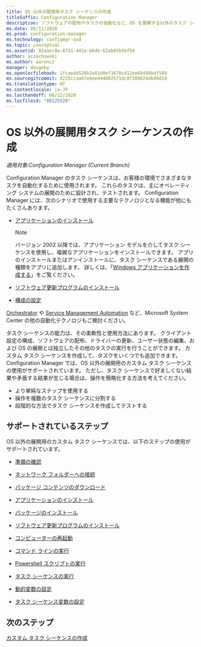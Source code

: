 ```yaml
---
title: OS 以外の展開用タスク シーケンスの作成
titleSuffix: Configuration Manager
description: ソフトウェアの配布やタスクの自動化など、OS を展開する以外のタスク シーケンスを作成する
ms.date: 08/11/2020
ms.prod: configuration-manager
ms.technology: configmgr-osd
ms.topic: conceptual
ms.assetid: 92aaec8a-8751-442a-b64b-62ab05b5bf50
author: aczechowski
ms.author: aaroncz
manager: dougeby
ms.openlocfilehash: 1fcae4d520b1e81d0ef3470cd12ee68488b4f589
ms.sourcegitcommit: d225ccaa67ebee444002571dc8f289624db80d10
ms.translationtype: HT
ms.contentlocale: ja-JP
ms.lasthandoff: 08/12/2020
ms.locfileid: "88125528"
---
```

# <a name="create-a-task-sequence-for-non-os-deployments"></a>OS 以外の展開用タスク シーケンスの作成

*適用対象:Configuration Manager (Current Branch)*

Configuration Manager のタスク シーケンスは、お客様の環境でさまざまなタスクを自動化するために使用されます。 これらのタスクは、主にオペレーティング システムの展開のために設計され、テストされます。 Configuration Manager には、次のシナリオで使用する主要なテクノロジとなる機能が他にもたくさんあります。

- [アプリケーションのインストール](../../apps/understand/introduction-to-application-management.md)

    > [!NOTE]
    > バージョン 2002 以降では、アプリケーション モデルを介してタスク シーケンスを使用し、複雑なアプリケーションをインストールできます。 アプリのインストールまたはアンインストールに、タスク シーケンスである展開の種類をアプリに追加します。 詳しくは、「[Windows アプリケーションを作成する](../../apps/get-started/creating-windows-applications.md#bkmk_tsdt)」をご覧ください。<!-- 3555953 -->

- [ソフトウェア更新プログラムのインストール](../../sum/understand/software-updates-introduction.md)

- [構成の設定](../../compliance/understand/ensure-device-compliance.md)

[Orchestrator](https://docs.microsoft.com/system-center/orchestrator/) や [Service Management Automation](https://docs.microsoft.com/system-center/sma/) など、Microsoft System Center の他の自動化テクノロジもご検討ください。  

タスク シーケンスの能力は、その柔軟性と使用方法にあります。 クライアント設定の構成、ソフトウェアの配布、ドライバーの更新、ユーザー状態の編集、および OS の展開とは独立したその他のタスクの実行を行うことができます。 カスタム タスク シーケンスを作成して、タスクをいくつでも追加できます。 Configuration Manager では、OS 以外の展開用のカスタム タスク シーケンスの使用がサポートされています。 ただし、タスク シーケンスで好ましくない結果や矛盾する結果が生じる場合は、操作を簡略化する方法を考えてください。

- より単純なステップを使用する
- 操作を複数のタスク シーケンスに分割する
- 段階的な方法でタスク シーケンスを作成してテストする

## <a name="supported-steps"></a>サポートされているステップ

OS 以外の展開用のカスタム タスク シーケンスでは、以下のステップの使用がサポートされています。  

- [準備の確認](../understand/task-sequence-steps.md#BKMK_CheckReadiness)  

- [ネットワーク フォルダーへの接続](../understand/task-sequence-steps.md#BKMK_ConnectToNetworkFolder)  

- [パッケージ コンテンツのダウンロード](../understand/task-sequence-steps.md#BKMK_DownloadPackageContent)  

- [アプリケーションのインストール](../understand/task-sequence-steps.md#BKMK_InstallApplication)  

- [パッケージのインストール](../understand/task-sequence-steps.md#BKMK_InstallPackage)  

- [ソフトウェア更新プログラムのインストール](../understand/task-sequence-steps.md#BKMK_InstallSoftwareUpdates)  

- [コンピューターの再起動](../understand/task-sequence-steps.md#BKMK_RestartComputer)  

- [コマンド ラインの実行](../understand/task-sequence-steps.md#BKMK_RunCommandLine)  

- [Powershell スクリプトの実行](../understand/task-sequence-steps.md#BKMK_RunPowerShellScript)  

- [タスク シーケンスの実行](../understand/task-sequence-steps.md#child-task-sequence)  

- [動的変数の設定](../understand/task-sequence-steps.md#BKMK_SetDynamicVariables)  

- [タスク シーケンス変数の設定](../understand/task-sequence-steps.md#BKMK_SetTaskSequenceVariable)  

## <a name="next-steps"></a>次のステップ

[カスタム タスク シーケンスの作成](create-a-custom-task-sequence.md)